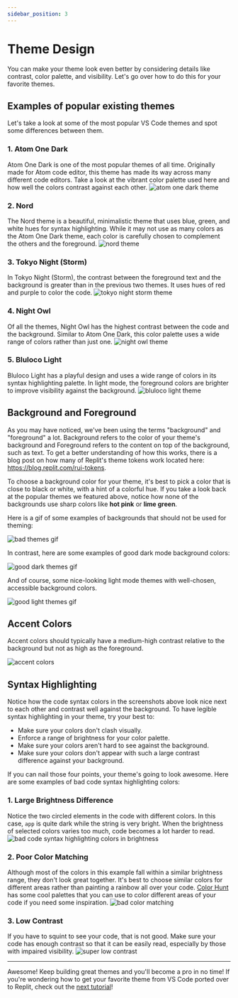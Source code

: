 ```yaml
---
sidebar_position: 3
---
```


# Theme Design

You can make your theme look even better by considering details like contrast, color palette, and visibility. Let's go over how to do this for your favorite themes.

## Examples of popular existing themes

Let's take a look at some of the most popular VS Code themes and spot some differences between them.

### 1. Atom One Dark

Atom One Dark is one of the most popular themes of all time. Originally made for Atom code editor, this theme has made its way across many different code editors. Take a look at the vibrant color palette used here and how well the colors contrast against each other.
![atom one dark theme](https://docimg.replit.com/themes/themes/atom-one-dark.png)

### 2. Nord

The Nord theme is a beautiful, minimalistic theme that uses blue, green, and white hues for syntax highlighting. While it may not use as many colors as the Atom One Dark theme, each color is carefully chosen to complement the others and the foreground.
![nord theme](https://docimg.replit.com/themes/themes/nord.png)

### 3. Tokyo Night (Storm)

In Tokyo Night (Storm), the contrast between the foreground text and the background is greater than in the previous two themes. It uses hues of red and purple to color the code.
![tokyo night storm theme](https://docimg.replit.com/themes/themes/tokyo-night-storm.png)

### 4. Night Owl

Of all the themes, Night Owl has the highest contrast between the code and the background. Similar to Atom One Dark, this color palette uses a wide range of colors rather than just one.
![night owl theme](https://docimg.replit.com/themes/themes/night-owl.png)

### 5. Bluloco Light

Bluloco Light has a playful design and uses a wide range of colors in its syntax highlighting palette. In light mode, the foreground colors are brighter to improve visibility against the background.
![bluloco light theme](https://docimg.replit.com/themes/themes/bluloco-light.png)

## Background and Foreground

As you may have noticed, we've been using the terms "background" and "foreground" a lot. Background refers to the color of your theme's background and Foreground refers to the content on top of the background, such as text. To get a better understanding of how this works, there is a blog post on how many of Replit's theme tokens work located here:
https://blog.replit.com/rui-tokens.

To choose a background color for your theme, it's best to pick a color that is close to black or white, with a hint of a colorful hue. If you take a look back at the popular themes we featured above, notice how none of the backgrounds use sharp colors like **hot pink** or **lime green**.

Here is a gif of some examples of backgrounds that should not be used for theming:

![bad themes gif](https://docimg.replit.com/themes/bad-themes.gif)

In contrast, here are some examples of good dark mode background colors:

![good dark themes gif](https://docimg.replit.com/themes/good-themes.gif)

And of course, some nice-looking light mode themes with well-chosen, accessible background colors.

![good light themes gif](https://docimg.replit.com/themes/good-light-themes.gif)

## Accent Colors

Accent colors should typically have a medium-high contrast relative to the background but not as high as the foreground.

![accent colors](https://docimg.replit.com/themes/accents.png)

## Syntax Highlighting

Notice how the code syntax colors in the screenshots above look nice next to each other and contrast well against the background. To have legible syntax highlighting in your theme, try your best to:

- Make sure your colors don't clash visually.
- Enforce a range of brightness for your color palette.
- Make sure your colors aren't hard to see against the background.
- Make sure your colors don't appear with such a large contrast difference against your background.

If you can nail those four points, your theme's going to look awesome. Here are some examples of bad code syntax highlighting colors:

### 1. Large Brightness Difference

Notice the two circled elements in the code with different colors. In this case, `app` is quite dark while the string is very bright. When the brightness of selected colors varies too much, code becomes a lot harder to read.
![bad code syntax highlighting colors in brightness](https://docimg.replit.com/themes/syntax-brightness-bad.png)

### 2. Poor Color Matching

Although most of the colors in this example fall within a similar brightness range, they don't look great together. It's best to choose similar colors for different areas rather than painting a rainbow all over your code. [Color Hunt](https://colorhunt.co) has some cool palettes that you can use to color different areas of your code if you need some inspiration.
![bad color matching](https://docimg.replit.com/themes/bad-color-matching.png)

### 3. Low Contrast

If you have to squint to see your code, that is not good. Make sure your code has enough contrast so that it can be easily read, especially by those with impaired visibility.
![super low contrast](https://docimg.replit.com/themes/super-low-contrast.png)

---

Awesome! Keep building great themes and you'll become a pro in no time! If you're wondering how to get your favorite theme from VS Code ported over to Replit, check out the [next tutorial](port-from-vscode)!
